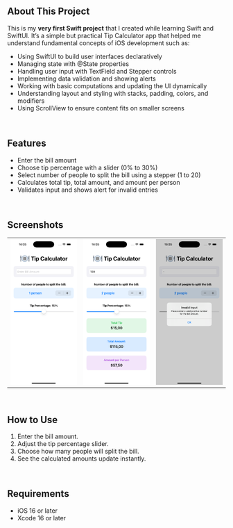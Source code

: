 ## About This Project

This is my **very first Swift project** that I created while learning Swift and SwiftUI. It’s a simple but practical Tip Calculator app that helped me understand fundamental concepts of iOS development such as:

- Using SwiftUI to build user interfaces declaratively
- Managing state with @State properties
- Handling user input with TextField and Stepper controls
- Implementing data validation and showing alerts
- Working with basic computations and updating the UI dynamically
- Understanding layout and styling with stacks, padding, colors, and modifiers
- Using ScrollView to ensure content fits on smaller screens
  
 <br>


## Features

- Enter the bill amount
- Choose tip percentage with a slider (0% to 30%)
- Select number of people to split the bill using a stepper (1 to 20)
- Calculates total tip, total amount, and amount per person
- Validates input and shows alert for invalid entries

<br>

## Screenshots

<table>
<tr>
  <td><img src="Screenshots/ss1.png" alt="Screenshot 1" width="200"/></td>
  <td><img src="Screenshots/ss2.png" alt="Screenshot 2" width="200"/></td>
  <td><img src="Screenshots/ss3.png" alt="Screenshot 3" width="200"/></td>
</tr>
</table>

<br>


## How to Use

1. Enter the bill amount.
2. Adjust the tip percentage slider.
3. Choose how many people will split the bill.
4. See the calculated amounts update instantly.
<br>

## Requirements

- iOS 16 or later  
- Xcode 16 or later

